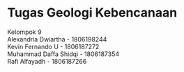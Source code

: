 # Tugas Geologi Kebencanaan

Kelompok 9 <br>
Alexandria Dwiartha - 1806198244 <br>
Kevin Fernando U - 1806187272 <br>
Muhammad Daffa Shidqi - 1806187354 <br>
Rafi Alfayadh - 1806187266
